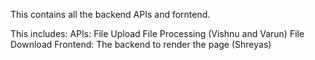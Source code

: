 This contains all the backend APIs and forntend.

This includes:
    APIs:
        File Upload
        File Processing (Vishnu and Varun)
        File Download
    Frontend:
        The backend to render the page (Shreyas)

